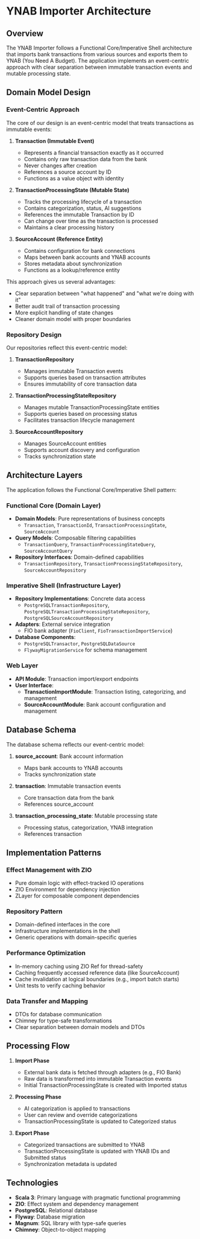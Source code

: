 # YNAB Importer Architecture

## Overview
The YNAB Importer follows a Functional Core/Imperative Shell architecture that imports bank transactions from various sources and exports them to YNAB (You Need A Budget). The application implements an event-centric approach with clear separation between immutable transaction events and mutable processing state.

## Domain Model Design

### Event-Centric Approach

The core of our design is an event-centric model that treats transactions as immutable events:

1. **Transaction (Immutable Event)**
   - Represents a financial transaction exactly as it occurred
   - Contains only raw transaction data from the bank
   - Never changes after creation
   - References a source account by ID
   - Functions as a value object with identity

2. **TransactionProcessingState (Mutable State)**
   - Tracks the processing lifecycle of a transaction
   - Contains categorization, status, AI suggestions
   - References the immutable Transaction by ID
   - Can change over time as the transaction is processed
   - Maintains a clear processing history

3. **SourceAccount (Reference Entity)**
   - Contains configuration for bank connections
   - Maps between bank accounts and YNAB accounts
   - Stores metadata about synchronization
   - Functions as a lookup/reference entity

This approach gives us several advantages:
- Clear separation between "what happened" and "what we're doing with it"
- Better audit trail of transaction processing
- More explicit handling of state changes
- Cleaner domain model with proper boundaries

### Repository Design

Our repositories reflect this event-centric model:

1. **TransactionRepository**
   - Manages immutable Transaction events
   - Supports queries based on transaction attributes
   - Ensures immutability of core transaction data

2. **TransactionProcessingStateRepository**
   - Manages mutable TransactionProcessingState entities
   - Supports queries based on processing status
   - Facilitates transaction lifecycle management

3. **SourceAccountRepository**
   - Manages SourceAccount entities
   - Supports account discovery and configuration
   - Tracks synchronization state

## Architecture Layers

The application follows the Functional Core/Imperative Shell pattern:

### Functional Core (Domain Layer)
- **Domain Models**: Pure representations of business concepts
  - `Transaction`, `TransactionId`, `TransactionProcessingState`, `SourceAccount`
- **Query Models**: Composable filtering capabilities
  - `TransactionQuery`, `TransactionProcessingStateQuery`, `SourceAccountQuery`
- **Repository Interfaces**: Domain-defined capabilities
  - `TransactionRepository`, `TransactionProcessingStateRepository`, `SourceAccountRepository`

### Imperative Shell (Infrastructure Layer)
- **Repository Implementations**: Concrete data access
  - `PostgreSQLTransactionRepository`, `PostgreSQLTransactionProcessingStateRepository`, `PostgreSQLSourceAccountRepository`
- **Adapters**: External service integration
  - FIO bank adapter (`FioClient`, `FioTransactionImportService`)
- **Database Components**:
  - `PostgreSQLTransactor`, `PostgreSQLDataSource`
  - `FlywayMigrationService` for schema management

### Web Layer
- **API Module**: Transaction import/export endpoints
- **User Interface**: 
  - **TransactionImportModule**: Transaction listing, categorizing, and management
  - **SourceAccountModule**: Bank account configuration and management

## Database Schema

The database schema reflects our event-centric model:

1. **source_account**: Bank account information
   - Maps bank accounts to YNAB accounts
   - Tracks synchronization state

2. **transaction**: Immutable transaction events
   - Core transaction data from the bank
   - References source_account

3. **transaction_processing_state**: Mutable processing state
   - Processing status, categorization, YNAB integration
   - References transaction

## Implementation Patterns

### Effect Management with ZIO
- Pure domain logic with effect-tracked IO operations
- ZIO Environment for dependency injection
- ZLayer for composable component dependencies

### Repository Pattern
- Domain-defined interfaces in the core
- Infrastructure implementations in the shell
- Generic operations with domain-specific queries

### Performance Optimization
- In-memory caching using ZIO Ref for thread-safety
- Caching frequently accessed reference data (like SourceAccount)
- Cache invalidation at logical boundaries (e.g., import batch starts)
- Unit tests to verify caching behavior

### Data Transfer and Mapping
- DTOs for database communication
- Chimney for type-safe transformations
- Clear separation between domain models and DTOs

## Processing Flow

1. **Import Phase**
   - External bank data is fetched through adapters (e.g., FIO Bank)
   - Raw data is transformed into immutable Transaction events
   - Initial TransactionProcessingState is created with Imported status

2. **Processing Phase**
   - AI categorization is applied to transactions
   - User can review and override categorizations
   - TransactionProcessingState is updated to Categorized status

3. **Export Phase**
   - Categorized transactions are submitted to YNAB
   - TransactionProcessingState is updated with YNAB IDs and Submitted status
   - Synchronization metadata is updated

## Technologies

- **Scala 3**: Primary language with pragmatic functional programming
- **ZIO**: Effect system and dependency management
- **PostgreSQL**: Relational database
- **Flyway**: Database migration
- **Magnum**: SQL library with type-safe queries
- **Chimney**: Object-to-object mapping